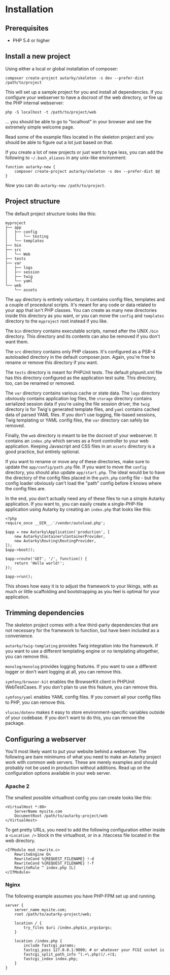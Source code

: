 # Installation

## Prerequisites

- PHP 5.4 or higher

## Install a new project

Using either a local or global installation of composer:

	composer create-project autarky/skeleton -s dev --prefer-dist /path/to/project

This will set up a sample project for you and install all dependencies. If you configure your webserver to have a docroot of the web directory, or fire up the PHP internal webserver:

	php -S localhost -t /path/to/project/web

... you should be able to go to "localhost" in your browser and see the extremely simple welcome page.

Read some of the example files located in the skeleton project and you should be able to figure out a lot just based on that.

If you create a lot of new projects or just want to type less, you can add the following to `~/.bash_aliases` in any unix-like environment:

	function autarky-new {
		composer create-project autarky/skeleton -s dev --prefer-dist $@
	}

Now you can do `autarky-new /path/to/project`.

## Project structure

The default project structure looks like this:

	myproject
	├── app
	│   ├── config
	│   │   └── testing
	│   └── templates
	├── bin
	├── src
	│   └── Web
	├── tests
	├── var
	│   ├── logs
	│   ├── session
	│   ├── twig
	│   └── yaml
	└── web
	    └── assets

The `app` directory is entirely voluntary. It contains config files, templates and a couple of procedural scripts. It's meant for any code or data related to your app that isn't PHP classes. You can create as many new directories inside this directory as you want, or you can move the `config` and `templates` directory to the `myproject` root instead if you like.

The `bin` directory contains executable scripts, named after the UNIX `/bin` directory. This directory and its contents can also be removed if you don't want them.

The `src` directory contains only PHP classes. It's configured as a PSR-4 autoloaded directory in the default composer.json. Again, you're free to rename or remove this directory if you want.

The `tests` directory is meant for PHPUnit tests. The default phpunit.xml file has this directory configured as the application test suite. This directory, too, can be renamed or removed.

The `var` directory contains various cache or state data. The `logs` directory obviously contains application log files, the `storage` directory contains serialized session data if you're using the file session driver, the `twig` directory is for Twig's generated template files, and `yaml` contains cached data of parsed YAML files. If you don't use logging, file-based sessions, Twig templating or YAML config files, the `var` directory can safely be removed.

Finally, the `web` directory is meant to be the docroot of your webserver. It contains an `index.php` which serves as a front controller to your web application. Keeping Javascript and CSS files in an `assets` directory is a good practice, but entirely optional.

If you want to rename or move any of these directories, make sure to update the `app/config/path.php` file. If you want to move the `config` directory, you should also update `app/start.php`. The ideal would be to have the directory of the config files placed in the `path.php` config file - but the config loader obviously can't load the "path" config before it knows where the config files are.

In the end, you don't actually need any of these files to run a simple Autarky application. If you want to, you can easily create a single-PHP-file application using Autarky by creating an `index.php` that looks like this:

	<?php
	require_once __DIR__.'/vendor/autoload.php';

	$app = new Autarky\Application('production', [
		new Autarky\Container\ContainerProvider,
		new Autarky\Routing\RoutingProvider,
	]);
	$app->boot();

	$app->route('GET', '/', function() {
		return 'Hello world!';
	});

	$app->run();

This shows how easy it is to adjust the framework to your likings, with as much or little scaffolding and bootstrapping as you feel is optimal for your application.

## Trimming dependencies

The skeleton project comes with a few third-party dependencies that are not necessary for the framework to function, but have been included as a convenience.

`autarky/twig-templating` provides Twig integration into the framework. If you want to use a different templating engine or no templating altogether, you can remove this.

`monolog/monolog` provides logging features. If you want to use a different logger or don't want logging at all, you can remove this.

`symfony/browser-kit` enables the BrowserKit client in PHPUnit WebTestCases. If you don't plan to use this feature, you can remove this.

`symfony/yaml` enables YAML config files. If you convert all your config files to PHP, you can remove this.

`vlucas/dotenv` makes it easy to store environment-specific variables outside of your codebase. If you don't want to do this, you can remove the package.

## Configuring a webserver

You'll most likely want to put your website behind a webserver. The following are bare minimums of what you need to make an Autarky project work with common web servers. These are merely examples and should probably not be used in production without additions. Read up on the configuration options available in your web server.

### Apache 2

The smallest possible virtualhost config you can create looks like this:

```
<VirtualHost *:80>
	ServerName mysite.com
	DocumentRoot /path/to/autarky-project/web
</VirtualHost>
```

To get pretty URLs, you need to add the following configuration either inside a `<Location />` block in the virtualhost, or in a .htaccess file located in the web directory.

```
<IfModule mod_rewrite.c>
	RewriteEngine On
	RewriteCond %{REQUEST_FILENAME} !-d
	RewriteCond %{REQUEST_FILENAME} !-f
	RewriteRule ^ index.php [L]
</IfModule>
```

### Nginx

The following example assumes you have PHP-FPM set up and running.

```
server {
	server_name mysite.com;
	root /path/to/autarky-project/web;

	location / {
		try_files $uri /index.php$is_args$args;
	}

	location /index.php {
		include fastcgi_params;
		fastcgi_pass 127.0.0.1:9000; # or whatever your FCGI socket is
		fastcgi_split_path_info ^(.+\.php)(/.+)$;
		fastcgi_index index.php;
	}
}
